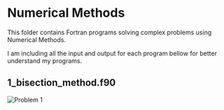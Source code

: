 # Numerical Methods
This folder contains Fortran programs solving complex problems using Numerical Methods.

I am including all the input and output for each program bellow for better understand my programs.

## 1_bisection_method.f90
![Problem 1](https://mmm.sh/github/fortran/numerical/bisection.png)
